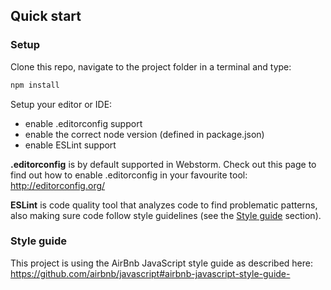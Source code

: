 ## Quick start ##

### Setup ###
Clone this repo, navigate to the project folder in a terminal and type:
```bash
npm install
```

Setup your editor or IDE:
* enable .editorconfig support
* enable the correct node version (defined in package.json)
* enable ESLint support

__.editorconfig__ is by default supported in Webstorm. Check out this page to find out how to enable .editorconfig in your favourite tool:
http://editorconfig.org/

__ESLint__ is code quality tool that analyzes code to find problematic patterns, also making sure code follow style guidelines (see the [Style guide](style-guide) section).

### Style guide ###
This project is using the AirBnb JavaScript style guide as described here:
https://github.com/airbnb/javascript#airbnb-javascript-style-guide-

